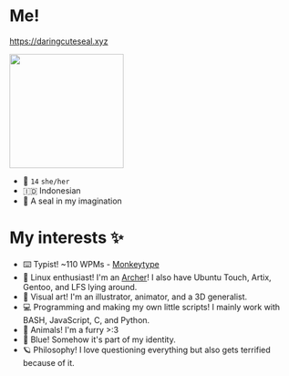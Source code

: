 # Me!
https://daringcuteseal.xyz

<img src="https://user-images.githubusercontent.com/95740760/209562555-168bbf7b-9fbe-4929-8a7b-ed84eec7b0c0.png" height=200px></img>


- 👩 `14` `she/her`
- 🇮🇩 Indonesian
- 🦭 A seal in my imagination

# My interests ✨

- ⌨️ Typist! ~110 WPMs - [Monkeytype](https://monkeytype.com/profile/Darkowl)
- 🐧 Linux enthusiast! I'm an [Archer](https://archlinux.org)! I also have Ubuntu Touch, Artix, Gentoo, and LFS lying around.
- 🎨 Visual art! I'm an illustrator, animator, and a 3D generalist.
- 💻 Programming and making my own little scripts! I mainly work with BASH, JavaScript, C, and Python.
- 🐾 Animals! I'm a furry >:3
- 💙 Blue! Somehow it's part of my identity.
- 🪐 Philosophy! I love questioning everything but also gets terrified because of it.
